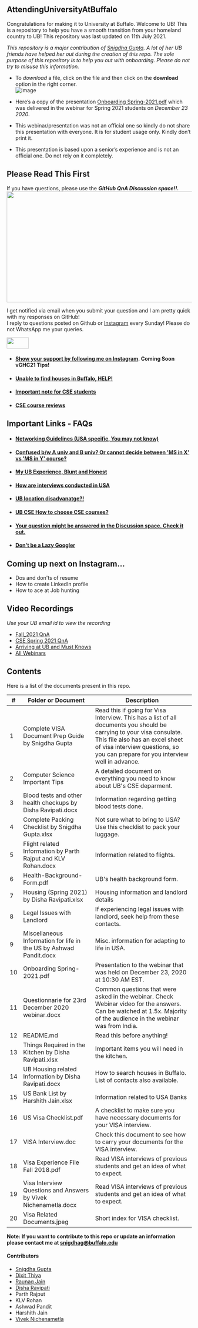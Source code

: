 ## AttendingUniversityAtBuffalo
Congratulations for making it to University at Buffalo. Welcome to UB! This is a repository to help you have a smooth transition from your homeland country to UB! This repository was last updated on 11th July 2021.

*This repository is a major contribution of [Snigdha Gupta](https://gist.github.com/snigi-gupta/04307be1585712b0410f91061ea16cb5). A lot of her UB friends have helped her out during the creation of this repo. The sole purpose of this repository is to help you out with onboarding. Please do not try to misuse this information.* 

- To *download* a file, click on the file and then click on the **download** option in the right corner.</br>
![image](https://user-images.githubusercontent.com/56351901/112260759-edc77700-8c40-11eb-8319-809cd67f5323.png)

- Here’s a copy of the presentation [Onboarding Spring-2021.pdf](https://github.com/snigi-gupta/AttendingUniversityAtBuffalo/blob/main/Onboarding%20Spring-2021.pdf) which was delivered in the webinar for Spring 2021 students on *December 23 2020*. 
- This webinar/presentation was not an official one so kindly do not share this presentation with everyone. It is for student usage only. Kindly don’t print it. 
- This presentation is based upon a senior’s experience and is not an official one. Do not rely on it completely.

## Please Read This First
If you have questions, please use the ***GitHub QnA Discussion space!!.*** 
<img src="https://user-images.githubusercontent.com/56351901/112712559-d5f12c80-8ea6-11eb-8d5e-b05ab878b8a5.gif" width="600" height="302">

I get notified via email when you submit your question and I am pretty quick with my responses on GitHub! </br>
I reply to questions posted on Github or [Instagram](https://www.instagram.com/yourtechdiary/) every Sunday! Please do not WhatsApp me your queries.

<img src= "https://media.giphy.com/media/RKKPOi4piK6CUXiUj7/giphy.gif" width="60" height="30">

- #### [Show your support by following me on Instagram](https://www.instagram.com/yourtechdiary/). Coming Soon vGHC21 Tips!
- #### [Unable to find houses in Buffalo, HELP!](https://gist.github.com/snigi-gupta/2f7a6d15d47bf8d3a7d1bd06ba907796)
- #### [Important note for CSE students](https://github.com/snigi-gupta/AttendingUniversityAtBuffalo/tree/main/Computer%20Science%20Important%20Tips)
- #### [CSE course reviews](https://github.com/snigi-gupta/AttendingUniversityAtBuffalo/blob/main/Computer%20Science%20Important%20Tips/CourseReview.md)

## Important Links - FAQs
- #### [Networking Guidelines (USA specific, You may not know)](https://gist.github.com/snigi-gupta/90b2ba5fa4d98eb4f529c72e146e0fef)
- #### [Confused b/w A univ and B univ? Or cannot decide between 'MS in X' vs 'MS in Y' course?](https://gist.github.com/snigi-gupta/7ea7ec4a70fba714d6c84fffef2b5ad2)
- #### [My UB Experience, Blunt and Honest](https://gist.github.com/snigi-gupta/afc478bfd0a8dde508a6687820df3342)
- #### [How are interviews conducted in USA](https://gist.github.com/snigi-gupta/0afc2824ec015fb93b2b06dc518653c7)
- #### [UB location disadvanatge?!](https://gist.github.com/snigi-gupta/673e4588158b8e9901a3f664ea3f7e19)</br>
- #### [UB CSE How to choose CSE courses?](https://github.com/snigi-gupta/AttendingUniversityAtBuffalo/tree/main/Computer%20Science%20Important%20Tips)
- #### [Your question might be answered in the Discussion space. Check it out.](https://github.com/snigi-gupta/AttendingUniversityAtBuffalo/discussions)
- #### [Don't be a Lazy Googler](https://gist.github.com/snigi-gupta/118297c95c1047979c46831908ba84cf)

## Coming up next on Instagram...
- Dos and don'ts of resume
- How to create LinkedIn profile
- How to ace at Job hunting


## Video Recordings
*Use your UB email id to view the recording* 
- [Fall_2021 QnA](https://buffalo.box.com/s/l4yhv6q0syx5zt7tgknul0ngan3b5ghz)
- [CSE Spring 2021 QnA](https://buffalo.box.com/s/fign3m9yqriapt7es34zpny4ww6giqqw)
- [Arriving at UB and Must Knows](https://buffalo.box.com/s/7dgc6jwjb1dxrt0xaerd8d2gm2ovbhmy)
- [All Webinars](https://buffalo.box.com/s/1nwdc5crncs4u1c1g6m1cgow9ymd0zki)


## Contents

Here is a list of the documents present in this repo. 

|#| Folder or Document                                                          | Description
|-|-----------------------------------------------------------------------------|-------------
|1|Complete VISA Document Prep Guide by Snigdha Gupta                           | Read this if going for Visa Interview. This has a list of all documents you should be carrying to your visa consulate. This file also has an excel sheet of visa interview questions, so you can prepare for you interview well in advance.
|2|Computer Science Important Tips                                              | A detailed document on everything you need to know about UB's CSE deparment.
|3|Blood tests and other health checkups by Disha Ravipati.docx                 | Information regarding getting blood tests done.
|4|Complete Packing Checklist by Snigdha Gupta.xlsx                             | Not sure what to bring to USA? Use this checklist to pack your luggage.
|5|Flight related Information by Parth Rajput and KLV Rohan.docx                | Information related to flights.
|6|Health-Background-Form.pdf                                                   | UB's health background form.
|7|Housing (Spring 2021) by Disha Ravipati.xlsx                                 | Housing information and landlord details
|8|Legal Issues with Landlord                                                   | If experiencing legal issues with landlord, seek help from these contacts.
|9|Miscellaneous Information for life in the US by Ashwad Pandit.docx           | Misc. information for adapting to life in USA.
|10|Onboarding Spring-2021.pdf                                                   | Presentation to the webinar that was held on December 23, 2020 at 10:30 AM EST.
|11|Questionnarie for 23rd December 2020 webinar.docx                           | Common questions that were asked in the webinar. Check Webinar video for the answers. Can be watched at 1.5x. Majority of the audience in the webinar was from India.
|12|README.md                                                                   | Read this before anything!
|13|Things Required in the Kitchen by Disha Ravipati.xlsx                       | Important items you will need in the kitchen.
|14|UB Housing related Information by Disha Ravipati.docx                       | How to search houses in Buffalo. List of contacts also available.
|15|US Bank List by Harshith Jain.xlsx                                          | Information related to USA Banks
|16|US Visa Checklist.pdf                                                       | A checklist to make sure you have necessary documents for your VISA interview.
|17|VISA Interview.doc                                                          | Check this document to see how to carry your documents for the VISA interview.
|18|Visa Experience File Fall 2018.pdf                                          | Read VISA interviews of previous students and get an idea of what to expect.
|19|Visa Interview Questions and Answers by Vivek Nichenametla.docx             | Read VISA interviews of previous students and get an idea of what to expect.
|20|Visa Related Documents.jpeg                                                 | Short index for VISA checklist.

**Note: If you want to contribute to this repo or update an information please contact me at snigdhag@buffalo.edu**

#### Contributors
- [Snigdha Gupta](https://www.linkedin.com/in/snigi/)
- [Dixit Thiya](https://www.linkedin.com/in/dixitthiya/)
- [Raunaq Jain](https://www.linkedin.com/in/jainraunaq/)
- [Disha Ravipati](https://www.linkedin.com/in/disharavipati/)
- Parth Rajput
- KLV Rohan
- Ashwad Pandit
- Harshith Jain
- [Vivek Nichenametla](https://www.linkedin.com/in/vivek-nichenametla-646381a2/) </br>
